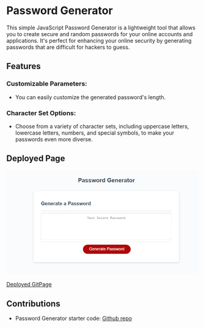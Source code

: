 # Password Generator 
This simple JavaScript Password Generator is a lightweight tool that allows you to create secure and random passwords for your online accounts and applications. It's perfect for enhancing your online security by generating passwords that are difficult for hackers to guess.
## Features
### Customizable Parameters: 
* You can easily customize the generated password's length.
### Character Set Options:
* Choose from a variety of character sets, including uppercase letters, lowercase letters, numbers, and special symbols, to make your passwords even more diverse.

## Deployed Page

![Deployed Page Screenshot](./Develop/assets/screenshot1234545.png)

[Deployed GitPage](https://rrwx.github.io/JavaScript-Password-Generator/)

## Contributions
* Password Generator starter code: [Github repo](https://github.com/coding-boot-camp/friendly-parakeet)

